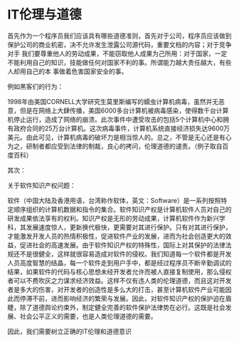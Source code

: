 # IT伦理与道德
首先作为一个程序员我们应该具有哪些道德准则，首先对于公司，程序员应该做到保护公司的商业机密，决不允许发生泄露公司源代码，重要文档的内容；对于竞争对手
 我们要尊重他人的劳动成果，不能窃取他人成果为己所用：对于国家，一定不能利用自己的知识，技能做任何对国家不利的事。所谓能力越大责任越大，有些人却用自己的本
 事做着危害国家安全的事。
 
 例如黑客们的行为：

 1998年由美国CORNELL大学研究生莫里斯编写的蠕虫计算机病毒，虽然并无恶意，但是在网络上大肆传播，美国6000多台计算机被病毒感染，使得数千台计算机停止运行，造成了网络的崩溃。此次事件中遭受攻击的包括5个计算机中心和拥有政府合同的25万台计算机。这次病毒事件，计算机系统直接经济损失达9600万美元。由此可见，计算机病毒的破坏力是相当惊人的。总之，不管是无心还是有心为之，研制者都应受到法律的制裁，良心的拷问，伦理道德的谴责。（例子取自百度百科）

 其次：　

 关于软件知识产权问题：
 
 软件（中国大陆及香港用语，台湾称作软体，英文：Software）是一系列按照特定顺序组织的计算机数据和指令的集合。软件知识产权是计算机软件人员对自己的研发成果依法享有的权利。知识产权是无形的劳动成果，计算机软件作为新兴学科，其发展速度惊人，更新换代极快，更需要对其进行保护。只有对其进行保护，才能激发开发人员的热情积极性，促进软件产业的发展，进而为社会创造更大的效益，促进社会的高速发展。由于软件知识产权的特殊性，国际上对其保护的法律法规还不是很健全，这样就很容易造成对软件的侵权。我们知道每一个软件都是开发人员高度智慧的结晶，每一个软件走到用户手中，都是经过程序员不断辛勤调试的结果，如果软件的代码与核心思想未经开发者允许而被人直接复制使用，那么侵权者可以不费吹灰之力谋求经济效益。这样不仅有违人类的伦理道德，而且这对开发者是多大的伤害，对开发者的创造性是多么大的打击，甚至计算机软件产业可能因此而停滞不前，进而影响经济的繁荣与发展。因此，对软件知识产权的保护迫在眉睫，除了道德舆论约束外，制定健全完善的软件保护法律势在必行。这既是社会发展、社会公平正义的需要，也是人类伦理道德的需要。 

因此，我们需要树立正确的IT伦理和道德意识